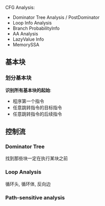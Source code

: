 CFG Analysis:
- Dominator Tree Analysis  / PostDominator
- Loop Info Analysis 
- Branch ProbabilityInfo
- AA Analysis 
- LazyValue Info 
- MemorySSA 

## 基本块

### 划分基本块

**识别所有基本块的起始**:
- 程序第一个指令
- 任意跳转指令的目标指令
- 任意跳转指令的后续指令

## 控制流

### Dominator Tree 

找到那些块一定在执行某块之前

### Loop Analysis 

循环头, 循环体, 反向边

### Path-sensitive analysis